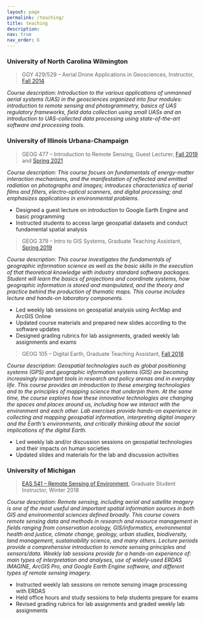 ```yaml
---
layout: page
permalink: /teaching/
title: teaching
description: 
nav: true
nav_order: 6
---
```


### University of North Carolina Wilmington

> GGY 429/529 – Aerial Drone Applications in Geosciences, Instructor, [Fall 2014](https://seanet.uncw.edu/TEAL/bwckctlg.p_disp_course_detail?cat_term_in=202510&subj_code_in=GGY&crse_numb_in=429)

*Course description: Introduction to the various applications of unmanned aerial systems (UAS) in the geosciences organized into four modules: introduction to remote sensing and photogrammetry, basics of UAS regulatory frameworks, field data collection using small UASs and an introduction to UAS-collected data processing using state-of-the-art software and processing tools.*

### University of Illinois Urbana-Champaign

> GEOG 477 – Introduction to Remote Sensing, Guest Lecturer, [Fall 2019](https://courses.illinois.edu/schedule/2019/fall/GEOG/477) and [Spring 2021](https://courses.illinois.edu/schedule/2021/spring/GEOG/477)

*Course description: This course focues on fundamentals of energy-matter interaction mechanisms, and the manifestation of reflected and emitted radiation on photographs and images; introduces characteristics of aerial films and filters, electro-optical scanners, and digital processing; and emphasizes applications in environmental problems.*

- Designed a guest lecture on introduction to Google Earth Engine and basic programming
- Instructed students to access large geospatial datasets and conduct fundamental spatial analysis

> GEOG 379 – Intro to GIS Systems, Graduate Teaching Assistant, [Spring 2019](https://courses.illinois.edu/schedule/2019/spring/GEOG/379)

*Course description: This course investigates the fundamentals of geographic information science as well as the basic skills in the execution of that theoretical knowledge with industry standard software packages. Student will learn the basics of projections and coordinate systems, how geographic information is stored and manipulated, and the theory and practice behind the production of thematic maps. This course includes lecture and hands-on laboratory components.*

- Led weekly lab sessions on geospatial analysis using ArcMap and ArcGIS Online
- Updated course materials and prepared new slides according to the software updates
- Designed grading rubrics for lab assignments, graded weekly lab assignments and exams

> GEOG 105 – Digital Earth, Graduate Teaching Assistant, [Fall 2018](https://courses.illinois.edu/schedule/2018/fall/GEOG/105)

*Course description: Geospatial technologies such as global positioning systems (GPS) and geographic information systems (GIS) are becoming increasingly important tools in research and policy arenas and in everyday life. This course provides an introduction to these emerging technologies and to the principles of mapping science that underpin them. At the same time, the course explores how these innovative technologies are changing the spaces and places around us, including how we interact with the environment and each other. Lab exercises provide hands-on experience in collecting and mapping geospatial information, interpreting digital imagery and the Earth's environments, and critically thinking about the social implications of the digital Earth.*

- Led weekly lab and/or discussion sessions on geospatial technologies and their impacts on human societies
- Updated slides and materials for the lab and discussion activities

### University of Michigan

> [EAS 541 – Remote Sensing of Environment](https://seas.umich.edu/academics/courses/remote-sensing-environment), Graduate Student Instructor, Winter 2018

*Course description: Remote sensing, including aerial and satellite imagery is one of the most useful and important spatial information sources in both GIS and environmental sciences defined broadly. This course covers remote sensing data and methods in research and resource management in fields ranging from conservation ecology, GIS/informatics, environmental health and justice, climate change, geology, urban studies, biodiversity, land management, sustainability science, and many others. Lecture periods provide a comprehensive introduction to remote sensing principles and sensors/data. Weekly lab sessions provide for a hands-on experience of: main types of interpretation and analyses, use of widely-used ERDAS IMAGINE, ArcGIS Pro, and Google Earth Engine software, and different types of remote sensing imagery.*

- Instructed weekly lab sessions on remote sensing image processing with ERDAS
- Held office hours and study sessions to help students prepare for exams
- Revised grading rubrics for lab assignments and graded weekly lab assignments
